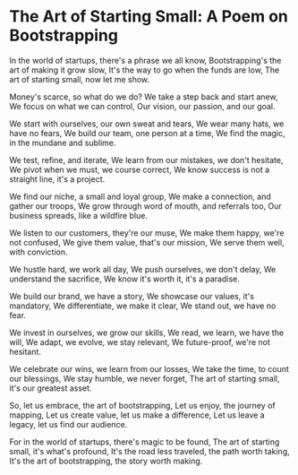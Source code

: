 # The Art of Starting Small: A Poem on Bootstrapping

In the world of startups, there's a phrase we all know,
Bootstrapping's the art of making it grow slow,
It's the way to go when the funds are low, 
The art of starting small, now let me show.

Money's scarce, so what do we do?
We take a step back and start anew,
We focus on what we can control,
Our vision, our passion, and our goal.

We start with ourselves, our own sweat and tears,
We wear many hats, we have no fears,
We build our team, one person at a time,
We find the magic, in the mundane and sublime.

We test, refine, and iterate,
We learn from our mistakes, we don't hesitate,
We pivot when we must, we course correct,
We know success is not a straight line, it's a project.

We find our niche, a small and loyal group,
We make a connection, and gather our troops,
We grow through word of mouth, and referrals too,
Our business spreads, like a wildfire blue.

We listen to our customers, they're our muse,
We make them happy, we're not confused,
We give them value, that's our mission,
We serve them well, with conviction.

We hustle hard, we work all day,
We push ourselves, we don't delay,
We understand the sacrifice,
We know it's worth it, it's a paradise.

We build our brand, we have a story,
We showcase our values, it's mandatory,
We differentiate, we make it clear,
We stand out, we have no fear.

We invest in ourselves, we grow our skills,
We read, we learn, we have the will,
We adapt, we evolve, we stay relevant,
We future-proof, we're not hesitant.

We celebrate our wins, we learn from our losses,
We take the time, to count our blessings,
We stay humble, we never forget,
The art of starting small, it's our greatest asset.

So, let us embrace, the art of bootstrapping,
Let us enjoy, the journey of mapping,
Let us create value, let us make a difference,
Let us leave a legacy, let us find our audience.

For in the world of startups, there's magic to be found,
The art of starting small, it's what's profound,
It's the road less traveled, the path worth taking,
It's the art of bootstrapping, the story worth making.